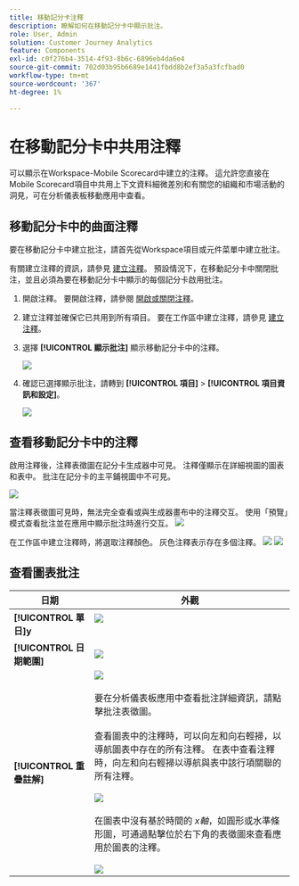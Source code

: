 ```yaml
---
title: 移動記分卡注釋
description: 瞭解如何在移動記分卡中顯示批注。
role: User, Admin
solution: Customer Journey Analytics
feature: Components
exl-id: c0f276b4-3514-4f93-8b6c-6896eb4da6e4
source-git-commit: 702d03b95b6689e1441fbdd8b2ef3a5a3fcfbad0
workflow-type: tm+mt
source-wordcount: '367'
ht-degree: 1%

---
```



# 在移動記分卡中共用注釋

可以顯示在Workspace-Mobile Scorecard中建立的注釋。 這允許您直接在Mobile Scorecard項目中共用上下文資料細微差別和有關您的組織和市場活動的洞見，可在分析儀表板移動應用中查看。

## 移動記分卡中的曲面注釋

要在移動記分卡中建立批注，請首先從Workspace項目或元件菜單中建立批注。

有關建立注釋的資訊，請參見 [建立注釋](create-annotations.md)。 預設情況下，在移動記分卡中關閉批注，並且必須為要在移動記分卡中顯示的每個記分卡啟用批注。

1. 開啟注釋。 要開啟注釋，請參閱 [開啟或關閉注釋](overview.md#annotations-on-off)。

1. 建立注釋並確保它已共用到所有項目。 要在工作區中建立注釋，請參見 [建立注釋](create-annotations.md)。

1. 選擇 **[!UICONTROL 顯示批注]** 顯示移動記分卡中的注釋。

   ![](assets/show-annotations.png)

1. 確認已選擇顯示批注，請轉到 **[!UICONTROL 項目]** > **[!UICONTROL 項目資訊和設定]**。

   ![](assets/project-info-settings.png)

## 查看移動記分卡中的注釋

啟用注釋後，注釋表徵圖在記分卡生成器中可見。 注釋僅顯示在詳細視圖的圖表和表中。 批注在記分卡的主平鋪視圖中不可見。

![](assets/view-annotations.png)

當注釋表徵圖可見時，無法完全查看或與生成器畫布中的注釋交互。 使用「預覽」模式查看批注並在應用中顯示批注時進行交互。 ![](assets/preview-icon.png)

在工作區中建立注釋時，將選取注釋顏色。 灰色注釋表示存在多個注釋。 ![](assets/gray-annotations1.png) ![](assets/gray-annotations2.png)

## 查看圖表批注

| 日期 | 外觀 |
| --- | --- |
| **[!UICONTROL 單日]y** | ![](assets/single-day-mobile-annotations.png)<br></br> |
| **[!UICONTROL 日期範圍]** | ![](assets/date-range.png) |
| **[!UICONTROL 重疊註解]** | ![](assets/overlapping-annotations.png)<br></br>要在分析儀表板應用中查看批注詳細資訊，請點擊批注表徵圖。 <br></br>查看圖表中的注釋時，可以向左和向右輕掃，以導航圖表中存在的所有注釋。 在表中查看注釋時，向左和向右輕掃以導航與表中該行項關聯的所有注釋。 <br></br>![](assets/swipe-multiple-annotations.png) <br></br>在圖表中沒有基於時間的 *x軸*，如圓形或水準條形圖，可通過點擊位於右下角的表徵圖來查看應用於圖表的注釋。<br></br> ![](assets/charts-without-timebase.png) |
